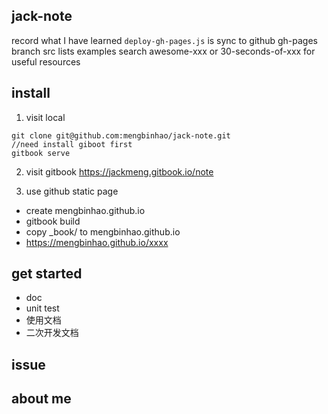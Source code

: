 ## jack-note
record what I have learned
```deploy-gh-pages.js``` is sync to github gh-pages branch
src lists examples
search awesome-xxx or 30-seconds-of-xxx for useful resources

## install

1. visit local
```
git clone git@github.com:mengbinhao/jack-note.git
//need install giboot first
gitbook serve
```
2. visit gitbook
https://jackmeng.gitbook.io/note


3. use github static page
- create mengbinhao.github.io
- gitbook build
- copy _book/ to mengbinhao.github.io
- https://mengbinhao.github.io/xxxx


## get started
- doc
- unit test
- 使用文档
- 二次开发文档

## issue

## about me










